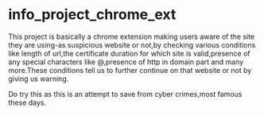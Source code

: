 # info_project_chrome_ext
This project is basically a chrome extension making users aware of the site they are using-as suspicious website or not,by checking various conditions like length of url,the certificate duration for which site is valid,presence of any special characters like @,presence of http in domain part and many more.These conditions tell us to further continue on that website or not by giving us warning.


Do try this as this is an attempt to save from cyber crimes,most famous these days.
